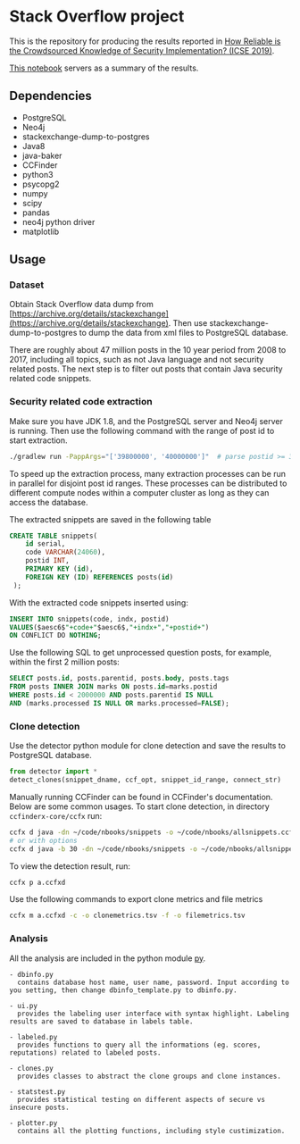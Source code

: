 # Stack Overflow project

This is the repository for producing the results reported in [How Reliable is the Crowdsourced Knowledge of Security Implementation? (ICSE 2019)](https://2019.icse-conferences.org/track/icse-2019-Technical-Papers#event-overview).

[This notebook](clone_detection.ipynb) servers as a summary of the results.


## Dependencies

- PostgreSQL
- Neo4j
- stackexchange-dump-to-postgres
- Java8
- java-baker
- CCFinder
- python3
- psycopg2
- numpy
- scipy
- pandas
- neo4j python driver
- matplotlib


## Usage

### Dataset

Obtain Stack Overflow data dump from [https://archive.org/details/stackexchange](https://archive.org/details/stackexchange). Then use stackexchange-dump-to-postgres to dump the data from xml files to PostgreSQL database.

There are roughly about 47 million posts in the 10 year period from 2008 to 2017, including all topics, such as not Java language and not security related posts. The next step is to filter out posts that contain Java security related code snippets.

### Security related code extraction

Make sure you have JDK 1.8, and the PostgreSQL server and Neo4j server is running. Then use the following command with the range of post id to start extraction.

```bash
./gradlew run -PappArgs="['39800000', '40000000']"  # parse postid >= 39800000 AND postid < 40000000
```

To speed up the extraction process, many extraction processes can be run in parallel for disjoint post id ranges. These processes can be distributed to different compute nodes within a computer cluster as long as they can access the database.

The extracted snippets are saved in the following table

```SQL
CREATE TABLE snippets(
    id serial,
    code VARCHAR(24060),
    postid INT,
    PRIMARY KEY (id),
    FOREIGN KEY (ID) REFERENCES posts(id)
 );
```

With the extracted code snippets inserted using:

```SQL
INSERT INTO snippets(code, indx, postid)
VALUES($aesc6$"+code+"$aesc6$,"+indx+","+postid+")
ON CONFLICT DO NOTHING;
```

Use the following SQL to get unprocessed question posts, for example, within the first 2 million posts:

```SQL
SELECT posts.id, posts.parentid, posts.body, posts.tags
FROM posts INNER JOIN marks ON posts.id=marks.postid
WHERE posts.id < 2000000 AND posts.parentid IS NULL
AND (marks.processed IS NULL OR marks.processed=FALSE);
```


### Clone detection

Use the detector python module for clone detection and save the results to PostgreSQL database.

``` python
from detector import *
detect_clones(snippet_dname, ccf_opt, snippet_id_range, connect_str)
```

Manually running CCFinder can be found in CCFinder's documentation. Below are some common usages.
To start clone detection, in directory `ccfinderx-core/ccfx` run:

```bash
ccfx d java -dn ~/code/nbooks/snippets -o ~/code/nbooks/allsnippets.ccfxd
# or with options
ccfx d java -b 30 -dn ~/code/nbooks/snippets -o ~/code/nbooks/allsnippets_b30.ccfxd
```

To view the detection result, run:
```bash
ccfx p a.ccfxd
```

Use the following commands to export clone metrics and file metrics

```bash
ccfx m a.ccfxd -c -o clonemetrics.tsv -f -o filemetrics.tsv
```

### Analysis

All the analysis are included in the python module [py](py).

    - dbinfo.py
      contains database host name, user name, password. Input according to you setting, then change dbinfo_template.py to dbinfo.py.

    - ui.py
      provides the labeling user interface with syntax highlight. Labeling results are saved to database in labels table.

    - labeled.py
      provides functions to query all the informations (eg. scores, reputations) related to labeled posts.

    - clones.py
      provides classes to abstract the clone groups and clone instances.

    - statstest.py
      provides statistical testing on different aspects of secure vs insecure posts.

    - plotter.py
      contains all the plotting functions, including style custimization.
